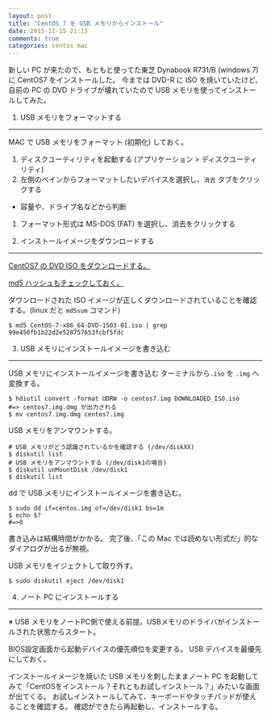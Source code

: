 ```yaml
---
layout: post
title: "CentOS 7 を USB メモリからインストール"
date: 2015-11-15 21:15
comments: true
categories: centos mac
---
```



新しい PC が来たので、もともと使ってた東芝 Dynabook R731/B (windows 7)に CentOS7 をインストールした。
今までは DVD-R に ISO を焼いていたけど、自前の PC の DVD ドライブが壊れていたので
USB メモリを使ってインストールしてみた。

<!-- more -->

1. USB メモリをフォーマットする
-------------------------------

MAC で USB メモリをフォーマット (初期化) しておく。

1. ディスクユーティリティを起動する (アプリケーション > ディスクユーティリティ)
1. 左側のペインからフォーマットしたいデバイスを選択し、`消去` タブをクリックする
  - 容量や、ドライブ名などから判断
1. フォーマット形式は MS-DOS (FAT) を選択し、消去をクリックする


2. インストールイメージをダウンロードする
-----------------------------------------

[CentOS7 の DVD ISO をダウンロードする。](https://www.centos.org/download/)

[md5 ハッシュもチェックしておく。](http://ftp.jaist.ac.jp/pub/Linux/CentOS/7/isos/x86_64/md5sum.txt)


ダウンロードされた ISO イメージが正しくダウンロードされていることを確認する。(linux だと `md5sum` コマンド)

```
$ md5 CentOS-7-x86_64-DVD-1503-01.iso | grep 99e450fb1b22d2e528757653fcbf5fdc
```


3. USB メモリにインストールイメージを書き込む
---------------------------------------------

USB メモリにインストールイメージを書き込む
ターミナルから`.iso` を `.img` へ変換する。

```
$ hdiutil convert -format UDRW -o centos7.img DOWNLOADED_ISO.iso
#=> centos7.img.dmg が出力される
$ mv centos7.img.dmg centos7.img
```

USB メモリをアンマウントする。

```
# USB メモリがどう認識されているかを確認する (/dev/diskXX)
$ diskutil list
# USB メモリをアンマウントする (/dev/disk1の場合)
$ diskutil unMountDisk /dev/disk1
$ diskutil list
```

dd で USB メモリにインストールイメージを書き込む。

```
$ sudo dd if=centos.img of=/dev/disk1 bs=1m
$ echo $?
#=>0
```

書き込みは結構時間がかかる。
完了後、「この Mac では読めない形式だ」的なダイアログが出るが無視。

USB メモリをイジェクトして取り外す。

```
$ sudo diskutil eject /dev/disk1
```


4. ノート PC にインストールする
-------------------------------

※ USB メモリをノートPC側で使える前提。USBメモリのドライバがインストールされた状態からスタート。

BIOS設定画面から起動デバイスの優先順位を変更する。
USB デバイスを最優先にしておく。

インストールイメージを焼いた USB メモリを刺したままノート PC を起動してみて「CentOSをインストール？それともお試しインストール？」みたいな画面が出てくる。
お試しインストールしてみて、キーボードやタッチパッドが使えることを確認する。
確認ができたら再起動し、インストールする。


